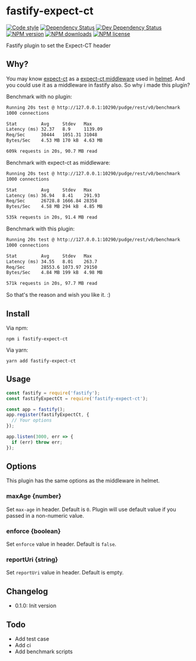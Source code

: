 # fastify-expect-ct

[![Code style][lint-img]][lint-url]
[![Dependency Status][dep-img]][dep-url]
[![Dev Dependency Status][dev-dep-img]][dev-dep-url]
[![NPM version][npm-ver-img]][npm-url]
[![NPM downloads][npm-dl-img]][npm-url]
[![NPM license][npm-lc-img]][npm-url]

Fastify plugin to set the Expect-CT header

## Why?

You may know [expect-ct](https://github.com/helmetjs/expect-ct) as a [expect-ct middleware](https://helmetjs.github.io/docs/expect-ct/) used in [helmet](https://github.com/helmetjs/helmet). And you could use it as a middleware in fastify also. So why i made this plugin?

Benchmark with no plugin:

```txt
Running 20s test @ http://127.0.0.1:10290/pudge/rest/v0/benchmark
1000 connections

Stat         Avg     Stdev   Max
Latency (ms) 32.37   8.9     1139.09
Req/Sec      30444   1051.31 31048
Bytes/Sec    4.53 MB 170 kB  4.63 MB

609k requests in 20s, 90.7 MB read
```

Benchmark with expect-ct as middleware:

```txt
Running 20s test @ http://127.0.0.1:10290/pudge/rest/v0/benchmark
1000 connections

Stat         Avg     Stdev   Max
Latency (ms) 36.94   8.41    291.93
Req/Sec      26728.8 1666.84 28358
Bytes/Sec    4.58 MB 294 kB  4.85 MB

535k requests in 20s, 91.4 MB read
```

Benchmark with this plugin:

```txt
Running 20s test @ http://127.0.0.1:10290/pudge/rest/v0/benchmark
1000 connections

Stat         Avg     Stdev   Max
Latency (ms) 34.55   8.01    263.7
Req/Sec      28553.6 1073.97 29150
Bytes/Sec    4.84 MB 199 kB  4.98 MB

571k requests in 20s, 97.7 MB read
```

So that's the reason and wish you like it. :)

## Install

Via npm:

```shell
npm i fastify-expect-ct
```

Via yarn:

```shell
yarn add fastify-expect-ct
```

## Usage

```js
const fastify = require('fastify');
const fastifyExpectCt = require('fastify-expect-ct');

const app = fastify();
app.register(fastifyExpectCt, {
  // Your options
});

app.listen(3000, err => {
  if (err) throw err;
});
```

## Options

This plugin has the same options as the middleware in helmet.

### maxAge {number}

Set `max-age` in header. Default is `0`. Plugin will use default value if you passed in a non-numeric value.

### enforce {boolean}

Set `enforce` value in header. Default is `false`.

### reportUri {string}

Set `reportUri` value in header. Default is empty.

## Changelog

- 0.1.0: Init version

## Todo

- Add test case
- Add ci
- Add benchmark scripts

[lint-img]: https://img.shields.io/badge/code%20style-handsome-brightgreen.svg?style=flat-square
[lint-url]: https://github.com/poppinlp/eslint-config-handsome
[dep-img]: https://img.shields.io/david/poppinlp/fastify-expect-ct.svg?style=flat-square
[dep-url]: https://david-dm.org/poppinlp/fastify-expect-ct
[dev-dep-img]: https://img.shields.io/david/dev/poppinlp/fastify-expect-ct.svg?style=flat-square
[dev-dep-url]: https://david-dm.org/poppinlp/fastify-expect-ct#info=devDependencies
[npm-ver-img]: https://img.shields.io/npm/v/fastify-expect-ct.svg?style=flat-square
[npm-dl-img]: https://img.shields.io/npm/dm/fastify-expect-ct.svg?style=flat-square
[npm-lc-img]: https://img.shields.io/npm/l/fastify-expect-ct.svg?style=flat-square
[npm-url]: https://www.npmjs.com/package/fastify-expect-ct
